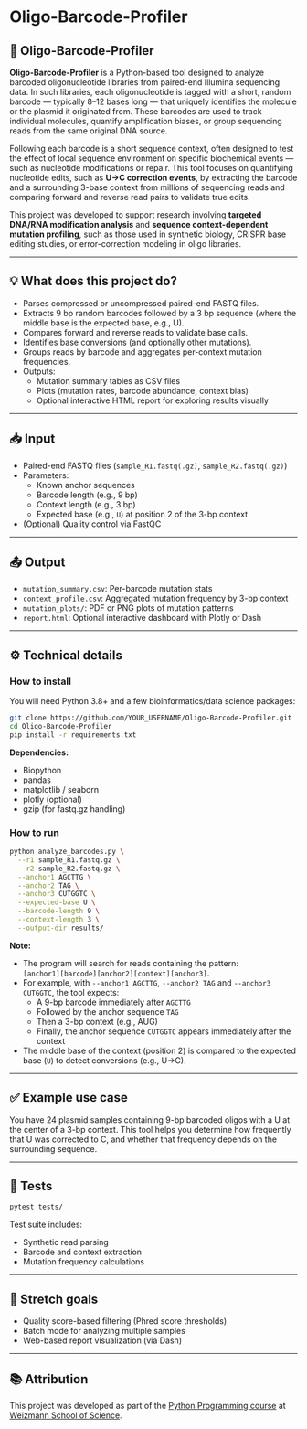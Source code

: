 # Oligo-Barcode-Profiler

## 🧬 Oligo-Barcode-Profiler

**Oligo-Barcode-Profiler** is a Python-based tool designed to analyze barcoded oligonucleotide libraries from paired-end Illumina sequencing data. In such libraries, each oligonucleotide is tagged with a short, random barcode — typically 8–12 bases long — that uniquely identifies the molecule or the plasmid it originated from. These barcodes are used to track individual molecules, quantify amplification biases, or group sequencing reads from the same original DNA source.

Following each barcode is a short sequence context, often designed to test the effect of local sequence environment on specific biochemical events — such as nucleotide modifications or repair. This tool focuses on quantifying nucleotide edits, such as **U→C correction events**, by extracting the barcode and a surrounding 3-base context from millions of sequencing reads and comparing forward and reverse read pairs to validate true edits.

This project was developed to support research involving **targeted DNA/RNA modification analysis** and **sequence context-dependent mutation profiling**, such as those used in synthetic biology, CRISPR base editing studies, or error-correction modeling in oligo libraries.

---

## 💡 What does this project do?

- Parses compressed or uncompressed paired-end FASTQ files.
- Extracts 9 bp random barcodes followed by a 3 bp sequence (where the middle base is the expected base, e.g., U).
- Compares forward and reverse reads to validate base calls.
- Identifies base conversions (and optionally other mutations).
- Groups reads by barcode and aggregates per-context mutation frequencies.
- Outputs:
  - Mutation summary tables as CSV files
  - Plots (mutation rates, barcode abundance, context bias)
  - Optional interactive HTML report for exploring results visually

---

## 📥 Input

- Paired-end FASTQ files (`sample_R1.fastq(.gz)`, `sample_R2.fastq(.gz)`)
- Parameters:
  - Known anchor sequences
  - Barcode length (e.g., 9 bp)
  - Context length (e.g., 3 bp)
  - Expected base (e.g., `U`) at position 2 of the 3-bp context
- (Optional) Quality control via FastQC

---

## 📤 Output

- `mutation_summary.csv`: Per-barcode mutation stats
- `context_profile.csv`: Aggregated mutation frequency by 3-bp context
- `mutation_plots/`: PDF or PNG plots of mutation patterns
- `report.html`: Optional interactive dashboard with Plotly or Dash

---

## ⚙️ Technical details

### How to install

You will need Python 3.8+ and a few bioinformatics/data science packages:

```bash
git clone https://github.com/YOUR_USERNAME/Oligo-Barcode-Profiler.git
cd Oligo-Barcode-Profiler
pip install -r requirements.txt
```

**Dependencies:**
- Biopython
- pandas
- matplotlib / seaborn
- plotly (optional)
- gzip (for fastq.gz handling)

### How to run

```bash
python analyze_barcodes.py \
  --r1 sample_R1.fastq.gz \
  --r2 sample_R2.fastq.gz \
  --anchor1 AGCTTG \
  --anchor2 TAG \
  --anchor3 CUTGGTC \
  --expected-base U \
  --barcode-length 9 \
  --context-length 3 \
  --output-dir results/
```

**Note:**
- The program will search for reads containing the pattern:  
  `[anchor1][barcode][anchor2][context][anchor3]`.
- For example, with `--anchor1 AGCTTG`, `--anchor2 TAG` and `--anchor3 CUTGGTC`, the tool expects:
  - A 9-bp barcode immediately after `AGCTTG`
  - Followed by the anchor sequence `TAG`
  - Then a 3-bp context (e.g., AUG)
  - Finally, the anchor sequence `CUTGGTC` appears immediately after the context
- The middle base of the context (position 2) is compared to the expected base (`U`) to detect conversions (e.g., U→C).

---

## ✅ Example use case

You have 24 plasmid samples containing 9-bp barcoded oligos with a U at the center of a 3-bp context. This tool helps you determine how frequently that U was corrected to C, and whether that frequency depends on the surrounding sequence.

---

## 🧪 Tests

```bash
pytest tests/
```

Test suite includes:
- Synthetic read parsing
- Barcode and context extraction
- Mutation frequency calculations

---

## 🔭 Stretch goals

- Quality score-based filtering (Phred score thresholds)
- Batch mode for analyzing multiple samples
- Web-based report visualization (via Dash)

---

## 📚 Attribution

This project was developed as part of the [Python Programming course](https://github.com/Code-Maven/wis-python-course-2025-03) at [Weizmann School of Science](https://www.weizmann.ac.il/pages/).
